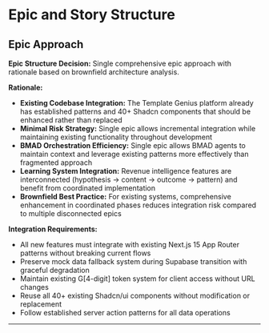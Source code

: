 # Epic and Story Structure

## Epic Approach

**Epic Structure Decision:** Single comprehensive epic approach with rationale based on brownfield architecture analysis.

**Rationale:**
- **Existing Codebase Integration:** The Template Genius platform already has established patterns and 40+ Shadcn components that should be enhanced rather than replaced
- **Minimal Risk Strategy:** Single epic allows incremental integration while maintaining existing functionality throughout development
- **BMAD Orchestration Efficiency:** Single epic allows BMAD agents to maintain context and leverage existing patterns more effectively than fragmented approach  
- **Learning System Integration:** Revenue intelligence features are interconnected (hypothesis → content → outcome → pattern) and benefit from coordinated implementation
- **Brownfield Best Practice:** For existing systems, comprehensive enhancement in coordinated phases reduces integration risk compared to multiple disconnected epics

**Integration Requirements:**
- All new features must integrate with existing Next.js 15 App Router patterns without breaking current flows
- Preserve mock data fallback system during Supabase transition with graceful degradation
- Maintain existing G[4-digit] token system for client access without URL changes
- Reuse all 40+ existing Shadcn/ui components without modification or replacement
- Follow established server action patterns for all data operations

---
